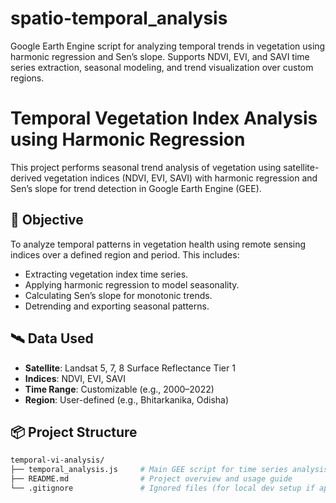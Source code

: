 # spatio-temporal_analysis
Google Earth Engine script for analyzing temporal trends in vegetation using harmonic regression and Sen’s slope. Supports NDVI, EVI, and SAVI time series extraction, seasonal modeling, and trend visualization over custom regions.

# Temporal Vegetation Index Analysis using Harmonic Regression

This project performs seasonal trend analysis of vegetation using satellite-derived vegetation indices (NDVI, EVI, SAVI) with harmonic regression and Sen’s slope for trend detection in Google Earth Engine (GEE).

## 📌 Objective

To analyze temporal patterns in vegetation health using remote sensing indices over a defined region and period. This includes:
- Extracting vegetation index time series.
- Applying harmonic regression to model seasonality.
- Calculating Sen’s slope for monotonic trends.
- Detrending and exporting seasonal patterns.

## 🛰️ Data Used

- **Satellite**: Landsat 5, 7, 8 Surface Reflectance Tier 1
- **Indices**: NDVI, EVI, SAVI
- **Time Range**: Customizable (e.g., 2000–2022)
- **Region**: User-defined (e.g., Bhitarkanika, Odisha)

## 📦 Project Structure

```bash
temporal-vi-analysis/
├── temporal_analysis.js     # Main GEE script for time series analysis
├── README.md                # Project overview and usage guide
└── .gitignore               # Ignored files (for local dev setup if applicable)
